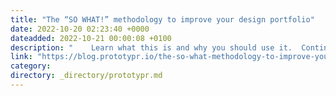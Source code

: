 ```yaml
---
title: "The “SO WHAT!” methodology to improve your design portfolio"
date: 2022-10-20 02:23:40 +0000
dateadded: 2022-10-21 00:00:08 +0100
description: "    Learn what this is and why you should use it.  Continue reading on Prototypr »  "
link: "https://blog.prototypr.io/the-so-what-methodology-to-improve-your-design-portfolio-3b44d3701003?source=rss----eb297ea1161a---4"
category:
directory: _directory/prototypr.md
---
```

